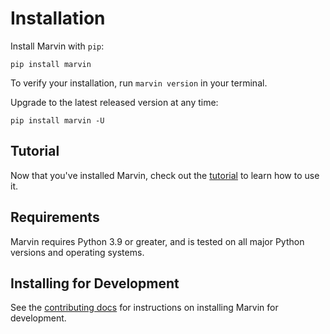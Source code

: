 # Installation

Install Marvin with `pip`:

```shell
pip install marvin
``` 

To verify your installation, run `marvin version` in your terminal. 

Upgrade to the latest released version at any time:

```shell
pip install marvin -U
```

## Tutorial

Now that you've installed Marvin, check out the [tutorial](tutorial.md) to learn how to use it.

## Requirements

Marvin requires Python 3.9 or greater, and is tested on all major Python versions and operating systems.

## Installing for Development
See the [contributing docs](../../community/development_guide) for instructions on installing Marvin for development.
